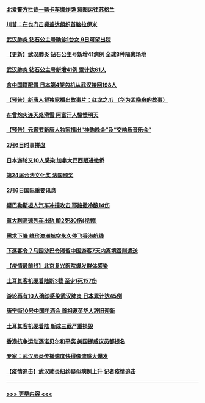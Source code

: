 #### [北爱警方拦截一辆卡车绑炸弹 意图运往苏格兰](../pages/prog202/a102771609.md?t=02071702) 
#### [川普：在也门击毙盖达组织首脑拉伊米](../pages/prog202/a102771528.md?t=02071702) 
#### [武汉肺炎 钻石公主号确诊1台女 9日可望出院](../pages/prog202/a102771518.md?t=02071702) 
#### [【更新】武汉肺炎 钻石公主号新增41病例 全球8种隔离场地](../pages/prog202/a102770740.md?t=02071702) 
#### [武汉肺炎 钻石公主号新增41例 累计达61人](../pages/prog202/a102771486.md?t=02071702) 
#### [含中国籍配偶 日本第4架包机从武汉接回198人](../pages/prog202/a102771472.md?t=02071702) 
#### [【预告】新唐人将独家播出故事片：红龙之爪 （华为孟晚舟的故事）](../pages/prog202/a102767728.md?t=02071702) 
#### [在曾炮火连天处滑雪 阿富汗人憧憬明天](../pages/prog202/a102771290.md?t=02071702) 
#### [【预告】元宵节新唐人独家播出“神韵晚会”及“交响乐音乐会”](../pages/prog202/a102767674.md?t=02071702) 
#### [2月6日时事拼盘](../pages/prog202/a102771225.md?t=02071702) 
#### [日本游轮又10人感染 加拿大巴西跟进撤侨](../pages/prog202/a102771084.md?t=02071702) 
#### [第24届台法文化奖 法国颁奖](../pages/prog202/a102771032.md?t=02071702) 
#### [2月6日国际重要讯息](../pages/prog202/a102770794.md?t=02071702) 
#### [疑巴勒斯坦人汽车冲撞攻击 耶路撒冷酿14伤](../pages/prog202/a102770586.md?t=02071702) 
#### [意大利高速列车出轨 酿2死30伤(视频)](../pages/prog202/a102770762.md?t=02071702) 
#### [需求下降 维珍澳洲航空永久停飞香港航线](../pages/prog202/a102770751.md?t=02071702) 
#### [下逐客令？马国沙巴令滞留中国游客7天内离境否则遣送](../pages/prog202/a102770640.md?t=02071702) 
#### [【疫情最前线】北京复兴医院爆发群体感染](../pages/prog202/a102770602.md?t=02071702) 
#### [土耳其客机硬着陆断3截 至少1死157伤](../pages/prog202/a102770508.md?t=02071702) 
#### [游轮再有10人确诊感染武汉肺炎 日本累计达45例](../pages/prog202/a102770476.md?t=02071702) 
#### [唐宁街10号中国年酒会 首相邀英华人辞旧迎新](../pages/prog202/a102770458.md?t=02071702) 
#### [土耳其客机硬着陆 断成三截严重损毁](../pages/prog202/a102770239.md?t=02071702) 
#### [香港抗争运动逐诺贝尔和平奖 美国挪威议员都提名](../pages/prog202/a102770390.md?t=02071702) 
#### [专家：武汉肺炎传播速度快得像流感大爆发](../pages/prog202/a102770132.md?t=02071702) 
#### [【疫情追击】武汉肺炎纽约疑似病例上升 记者疫情追击](../pages/prog202/a102770000.md?t=02071702) 

----
#### [ >>> 更早内容 <<< ](../indexes/prog202-earlier.md)
